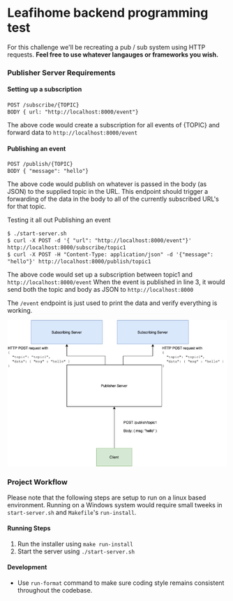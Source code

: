 # Leafihome backend programming test

For this challenge we'll be recreating a pub / sub system using HTTP requests. **Feel free to use whatever langauges or frameworks you wish.**

### Publisher Server Requirements

#### Setting up a subscription
```
POST /subscribe/{TOPIC}
BODY { url: "http://localhost:8000/event"}
```

The above code would create a subscription for all events of {TOPIC} and forward data to `http://localhost:8000/event`

#### Publishing an event
```
POST /publish/{TOPIC}
BODY { "message": "hello"}
```

The above code would publish on whatever is passed in the body (as JSON) to the supplied topic in the URL. This endpoint should trigger a forwarding of the data in the body to all of the currently subscribed URL's for that topic.

Testing it all out Publishing an event
```
$ ./start-server.sh
$ curl -X POST -d '{ "url": "http://localhost:8000/event"}' http://localhost:8000/subscribe/topic1
$ curl -X POST -H "Content-Type: application/json" -d '{"message": "hello"}' http://localhost:8000/publish/topic1
```

The above code would set up a subscription between topic1 and `http://localhost:8000/event`
When the event is published in line 3, it would send both the topic and body as JSON to `http://localhost:8000`

The `/event` endpoint is just used to print the data and verify everything is working.

![alt text](/images/pubsub-diagram.png)


### Project Workflow
Please note that the following steps are setup to run on a linux based environment. Running on a Windows system would require small tweeks in `start-server.sh` and `Makefile`'s `run-install`.

#### Running Steps
1. Run the installer using `make run-install`
1. Start the server using `./start-server.sh`

#### Development
- Use `run-format` command to make sure coding style remains consistent throughout the codebase.
